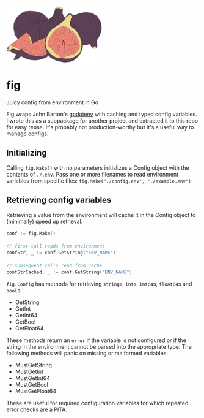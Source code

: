 <img src="https://github.com/nate-anderson/fig/blob/master/figs.jpg" width="250" alt="Figs">

# fig
Juicy config from environment in Go

Fig wraps John Barton's [godotenv](github.com/joho/godotenv) with caching and typed config variables. I wrote this as a subpackage
for another project and extracted it to this repo for easy reuse. It's probably not production-worthy but it's a useful way to 
manage configs.

## Initializing
Calling `fig.Make()` with no parameters initializes a Config object with the contents
of `./.env`. Pass one or more filenames to read environment variables from specific files: `fig.Make("./config.env", "./example.env")`

## Retrieving config variables
Retrieving a value from the environment will cache it in the Config object to (minimally) speed up retrieval. 

``` go
conf := fig.Make()

// first call reads from environment
confStr, _ := conf.GetString("ENV_NAME")

// subsequent calls read from cache
confStrCached, _ := conf.GetString("ENV_NAME")
```

`fig.Config` has methods for retrieving `string`s, `int`s, `int64`s, `float64`s and `bool`s.

- GetString
- GetInt
- GetInt64
- GetBool
- GetFloat64

These methods return an `error` if the variable is not configured or if the string in the environment cannot be parsed into the appropriate type. The following methods will panic on missing or malformed variables:

- MustGetString
- MustGetInt
- MustGetInt64
- MustGetBool
- MustGetFloat64

These are useful for required configuration variables for which repeated error checks are a PITA.